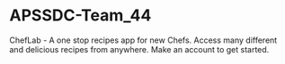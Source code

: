 # APSSDC-Team_44

ChefLab - A one stop recipes app for new Chefs. Access many different and delicious recipes from anywhere. Make an account to get started.
